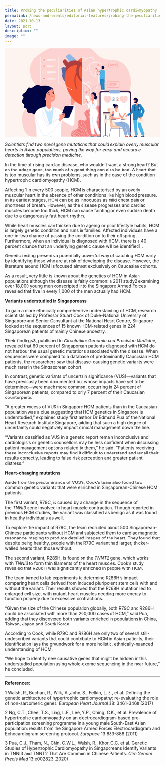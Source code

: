 ```yaml
---
title: Probing the peculiarities of Asian hypertrophic cardiomyopathy
permalink: /news-and-events/editorial-features/probing-the-peculiarities-of-asian-hypertrophic-cardiomyopathy/
date: 2021-10-13
layout: post
description: ""
image: ""
---
```

![](/images/Resources/Editorial%20Features/2021/rh_genetic-studies-of-hcm_wtfinal.jpg)

_Scientists find two novel gene mutations that could explain overly muscular hearts in Asian populations, paving the way for early and accurate detection through precision medicine._

In the time of rising cardiac disease, who wouldn’t want a strong heart? But as the adage goes, too much of a good thing can also be bad. A heart that is too muscular has its own problems, such as in the case of the condition hypertrophic cardiomyopathy (HCM).

Affecting 1 in every 500 people, HCM is characterised by an overly muscular heart in the absence of other conditions like high blood pressure. In its earliest stages, HCM can be as innocuous as mild chest pain or shortness of breath. However, as the disease progresses and cardiac muscles become too thick, HCM can cause fainting or even sudden death due to a dangerously fast heart rhythm.

While heart muscles can thicken due to ageing or poor lifestyle habits, HCM is largely genetic condition and runs in families. Affected individuals have a one-in-two chance of passing the condition on to their offspring. Furthermore, when an individual is diagnosed with HCM, there is a 40 percent chance that an underlying genetic cause will be identified1 .

Genetic testing presents a potentially powerful way of catching HCM early by identifying those who are at risk of developing the disease. However, the literature around HCM is focused almost exclusively on Caucasian cohorts.

As a result, very little is known about the genetics of HCM in Asian populations although the disease is fairly common: a 2011 study2 examining over 18,000 young men conscripted into the Singapore Armed Forces revealed that five in every 1,000 of the men actually had HCM.

**Variants understudied in Singaporeans**

To gain a more ethnically comprehensive understanding of HCM, research scientists led by Professor Stuart Cook of Duke-National University of Singapore and Senior Consultant at the National Heart Centre, Singapore looked at the sequences of 15 known HCM-related genes in 224 Singaporean patients of mainly Chinese ancestry.

Their findings3, published in _Circulation: Genomic and Precision Medicine_, revealed that 60 percent of Singaporean patients diagnosed with HCM do not harbour the usual genetic mutations associated with the disease. When sequences were compared to a database of predominantly Caucasian HCM patients, the researchers saw that disease-causing genetic variants were much rarer in the Singaporean cohort.

In contrast, genetic variants of uncertain significance (VUS)—variants that have previously been documented but whose impacts have yet to be determined—were much more common, occurring in 24 percent of Singaporean patients, compared to only 7 percent of their Caucasian counterparts.

“A greater excess of VUS in Singapore HCM patients than in the Caucasian population was a clue suggesting that HCM genetics in Singapore is understudied,” explained study first author Dr Edmund Pua of the National Heart Research Institute Singapore, adding that such a high degree of uncertainty could negatively impact clinical management down the line.

“Variants classified as VUS in a genetic report remain inconclusive and cardiologists or genetic counsellors may be less confident when discussing patient management options related to them,” he said. “Patients receiving these inconclusive reports may find it difficult to understand and recall their results correctly, leading to false risk perception and greater patient distress.”

**Heart-changing mutations**

Aside from the predominance of VUS’s, Cook’s team also found two common genetic variants that were enriched in Singaporean-Chinese HCM patients.

The first variant, R79C, is caused by a change in the sequence of the _TNNI3_ gene involved in heart muscle contraction. Though reported in previous HCM studies, the variant was classified as benign as it was found in healthy individuals as well.

To explore the impact of R79C, the team recruited about 500 Singaporean-Chinese participants without HCM and subjected them to cardiac magnetic resonance imaging to produce detailed images of the heart. They found that despite being healthy, people with the R79C variant had larger, thicker-walled hearts than those without.

The second variant, R286H, is found on the _TNNT2_ gene, which works with _TNNI3_ to form thin filaments of the heart muscles. Cook’s study revealed that R286H was significantly enriched in people with HCM.

The team turned to lab experiments to determine R286H’s impact, comparing heart cells derived from induced pluripotent stem cells with and without the variant. Their results showed that the R268H mutation led to enlarged cell size, with mutant heart muscles needing more energy to function properly due to excessive contractions.

“Given the size of the Chinese population globally, both R79C and R286H could be associated with more than 200,000 cases of HCM,” said Pua, adding that they discovered both variants enriched in populations in China, Taiwan, Japan and South Korea.

According to Cook, while R79C and R286H are only two of several still-undescribed variants that could contribute to HCM in Asian patients, their identification lays the groundwork for a more holistic, ethnically-nuanced understanding of HCM.

“We hope to identify new causative genes that might be hidden in this understudied population using whole-exome sequencing in the near future,” he concluded.

* * *

**References:**

1 Walsh, R., Buchan, R., Wilk, A.,John, S., Felkin, L. E., et al. Defining the genetic architecture of hypertrophic cardiomyopathy: re-evaluating the role of non-sarcomeric genes. _European Heart Journal_ 38: 3461-3468 (2017)

2 Ng, C.T., Chee, T.S., Ling, L.F., Lee, Y.P., Ching, C.K., et al. Prevalence of hypertrophic cardiomyopathy on an electrocardiogram-based pre-participation screening programme in a young male South-East Asian population: results from the Singapore Armed Forces Electrocardiogram and Echocardiogram screening protocol. _Europace_ 13:883-888 (2011)

3 Pua, C.J., Tham, N., Chin, C.W.L., Walsh, R., Khor, C.C. et al. Genetic Studies of Hypertrophic Cardiomyopathy in Singaporeans Identify Variants in TNNI3 and TNNT2 That Are Common in Chinese Patients. _Circ Genom Precis Med_ 13:e002823 (2020)